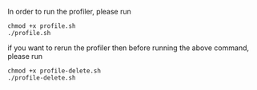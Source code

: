 In order to run the profiler, please run

```
chmod +x profile.sh
./profile.sh
```

if you want to rerun the profiler then before running the above command, please run

```
chmod +x profile-delete.sh
./profile-delete.sh
```